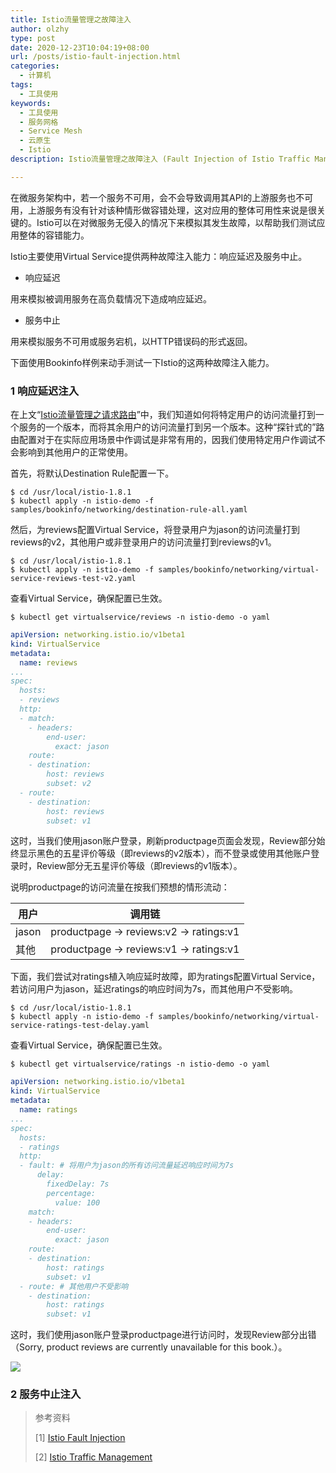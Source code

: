 ```yaml
---
title: Istio流量管理之故障注入
author: olzhy
type: post
date: 2020-12-23T10:04:19+08:00
url: /posts/istio-fault-injection.html
categories:
  - 计算机
tags:
  - 工具使用
keywords:
  - 工具使用
  - 服务网格
  - Service Mesh
  - 云原生
  - Istio
description: Istio流量管理之故障注入 (Fault Injection of Istio Traffic Management)

---
```

在微服务架构中，若一个服务不可用，会不会导致调用其API的上游服务也不可用，上游服务有没有针对该种情形做容错处理，这对应用的整体可用性来说是很关键的。Istio可以在对微服务无侵入的情况下来模拟其发生故障，以帮助我们测试应用整体的容错能力。

Istio主要使用Virtual Service提供两种故障注入能力：响应延迟及服务中止。

- 响应延迟

用来模拟被调用服务在高负载情况下造成响应延迟。

- 服务中止

用来模拟服务不可用或服务宕机，以HTTP错误码的形式返回。

下面使用Bookinfo样例来动手测试一下Istio的这两种故障注入能力。

### 1 响应延迟注入

在上文“[Istio流量管理之请求路由](https://olzhy.github.io/posts/istio-request-routing.html)”中，我们知道如何将特定用户的访问流量打到一个服务的一个版本，而将其余用户的访问流量打到另一个版本。这种“探针式的”路由配置对于在实际应用场景中作调试是非常有用的，因我们使用特定用户作调试不会影响到其他用户的正常使用。

首先，将默认Destination Rule配置一下。

```shell
$ cd /usr/local/istio-1.8.1
$ kubectl apply -n istio-demo -f samples/bookinfo/networking/destination-rule-all.yaml
```

然后，为reviews配置Virtual Service，将登录用户为jason的访问流量打到reviews的v2，其他用户或非登录用户的访问流量打到reviews的v1。

```shell
$ cd /usr/local/istio-1.8.1 
$ kubectl apply -n istio-demo -f samples/bookinfo/networking/virtual-service-reviews-test-v2.yaml
```

查看Virtual Service，确保配置已生效。

```shell
$ kubectl get virtualservice/reviews -n istio-demo -o yaml
```

```yaml
apiVersion: networking.istio.io/v1beta1
kind: VirtualService
metadata:
  name: reviews
...
spec:
  hosts:
  - reviews
  http:
  - match:
    - headers:
        end-user:
          exact: jason
    route:
    - destination:
        host: reviews
        subset: v2
  - route:
    - destination:
        host: reviews
        subset: v1
```

这时，当我们使用jason账户登录，刷新productpage页面会发现，Review部分始终显示黑色的五星评价等级（即reviews的v2版本），而不登录或使用其他账户登录时，Review部分无五星评价等级（即reviews的v1版本）。

说明productpage的访问流量在按我们预想的情形流动：

|用户   | 调用链                                   |
|---   | ---                                     |
|jason | productpage -> reviews:v2 -> ratings:v1 |
|其他   | productpage -> reviews:v1 -> ratings:v1 |

下面，我们尝试对ratings植入响应延时故障，即为ratings配置Virtual Service，若访问用户为jason，延迟ratings的响应时间为7s，而其他用户不受影响。

```shell
$ cd /usr/local/istio-1.8.1 
$ kubectl apply -n istio-demo -f samples/bookinfo/networking/virtual-service-ratings-test-delay.yaml
```

查看Virtual Service，确保配置已生效。

```shell
$ kubectl get virtualservice/ratings -n istio-demo -o yaml
```

```yaml
apiVersion: networking.istio.io/v1beta1
kind: VirtualService
metadata:
  name: ratings
...
spec:
  hosts:
  - ratings
  http:
  - fault: # 将用户为jason的所有访问流量延迟响应时间为7s
      delay:
        fixedDelay: 7s
        percentage:
          value: 100
    match:
    - headers:
        end-user:
          exact: jason
    route:
    - destination:
        host: ratings
        subset: v1
  - route: # 其他用户不受影响
    - destination:
        host: ratings
        subset: v1
```

这时，我们使用jason账户登录productpage进行访问时，发现Review部分出错（Sorry, product reviews are currently unavailable for this book.）。

![](https://olzhy.github.io/static/images/uploads/2020/12/bookinfo-productpage-reviews-unavailable.png#center)

### 2 服务中止注入



> 参考资料
>
> [1] [Istio Fault Injection](https://istio.io/latest/docs/tasks/traffic-management/fault-injection/)
>
> [2] [Istio Traffic Management](https://istio.io/latest/docs/concepts/traffic-management/)